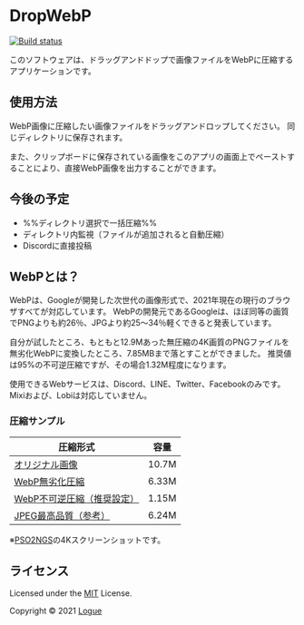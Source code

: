 # DropWebP

[![Build status](https://ci.appveyor.com/api/projects/status/e0l46jgjh5lv2evh/branch/master?svg=true)](https://ci.appveyor.com/project/logue/dropwebp/branch/master)

このソフトウェアは、ドラッグアンドドップで画像ファイルをWebPに圧縮するアプリケーションです。

## 使用方法

WebP画像に圧縮したい画像ファイルをドラッグアンドロップしてください。
同じディレクトリに保存されます。

また、クリップボードに保存されている画像をこのアプリの画面上でペーストすることにより、直接WebP画像を出力することができます。

## 今後の予定

* %%ディレクトリ選択で一括圧縮%%
* ディレクトリ内監視（ファイルが追加されると自動圧縮）
* Discordに直接投稿

## WebPとは？

WebPは、Googleが開発した次世代の画像形式で、2021年現在の現行のブラウザすべてが対応しています。
WebPの開発元であるGoogleは、ほぼ同等の画質でPNGよりも約26％、JPGより約25〜34％軽くできると発表しています。

自分が試したところ、もともと12.9Mあった無圧縮の4K画質のPNGファイルを無劣化WebPに変換したところ、7.85MBまで落とすことができました。
推奨値は95%の不可逆圧縮ですが、その場合1.32M程度になります。

使用できるWebサービスは、Discord、LINE、Twitter、Facebookのみです。Mixiおよび、Lobiは対応していません。

### 圧縮サンプル

|圧縮形式|容量
|--|--
|[オリジナル画像](https://logue.github.io/DropWebP/assets/original.png)|10.7M
|[WebP無劣化圧縮](https://logue.github.io/DropWebP/assets/lossless.webp)|6.33M
|[WebP不可逆圧縮（推奨設定）](https://logue.github.io/DropWebP/assets/compressed.webp)|1.15M
|[JPEG最高品質（参考）](https://logue.github.io/DropWebP/assets/compressed.jpg)|6.24M

※[PSO2NGS](https://pso2.jp/)の4Kスクリーンショットです。

## ライセンス

Licensed under the [MIT](LICENSE) License.

Copyright © 2021 [Logue](https://logue.dev/)
